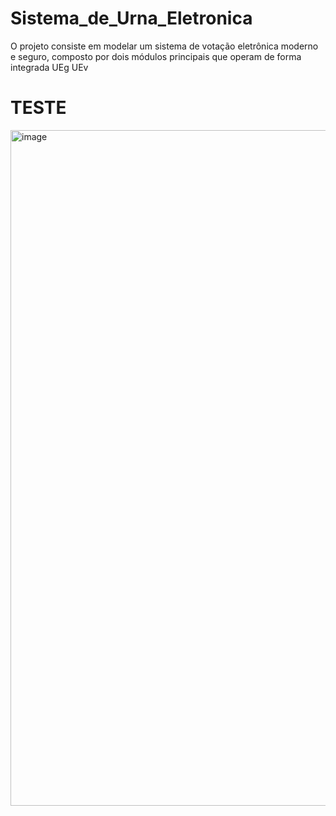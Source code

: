 # Sistema_de_Urna_Eletronica
O projeto consiste em modelar um sistema de votação eletrônica moderno e seguro, composto por dois módulos principais que operam de forma integrada UEg UEv

# TESTE
<img width="1000" height="1081" alt="image" src="https://github.com/user-attachments/assets/557a0990-8303-4a1c-adca-08297bc0bda1" />
